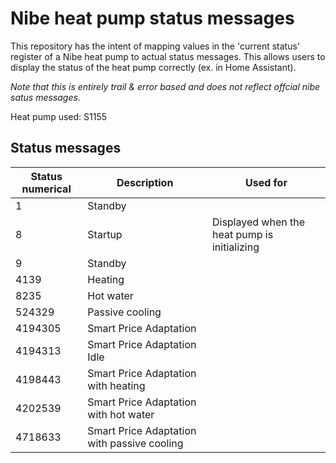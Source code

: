 # Nibe heat pump status messages

This repository has the intent of mapping values in the 'current status' register of a Nibe heat pump to actual status messages. This allows users to display the status of the heat pump correctly (ex. in Home Assistant). 

*Note that this is entirely trail & error based and does not reflect offcial nibe satus messages.*

Heat pump used: S1155

## Status messages

| Status numerical  | Description | Used for |
| ------------- | ------------- | ------------- |
|  1  | Standby  ||
| 8 | Startup | Displayed when the heat pump is initializing|
| 9 | Standby ||
| 4139 | Heating ||
| 8235 | Hot water ||
| 524329 | Passive cooling ||
| 4194305 | Smart Price Adaptation ||
| 4194313 | Smart Price Adaptation Idle ||
| 4198443 | Smart Price Adaptation with heating ||
| 4202539 | Smart Price Adaptation with hot water ||
| 4718633 | Smart Price Adaptation with passive cooling ||

